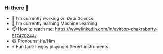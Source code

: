 ### Hi there 👋


- 🔭 I’m currently working on Data Science
- 🌱 I’m currently learning Machine Learning
- 📫 How to reach me: https://www.linkedin.com/in/aviroop-chakraborty-517470244/
- 😄 Pronouns: He/Him
- ⚡ Fun fact: I enjoy playing different instruments


